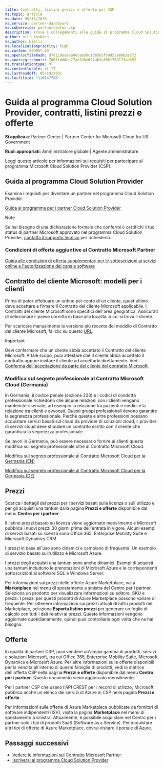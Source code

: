 ```yaml
---
title: Contratti, listini prezzi e offerte per CSP
ms.topic: article
ms.date: 05/15/2020
ms.service: partner-dashboard
ms.subservice: partnercenter-csp
description: Trova i collegamenti alle guide al programma Cloud Solution Provider, ai contratti per i partner, ai contratti per i clienti, ai listini prezzi e alle offerte.
author: billLinzbach
ms.author: billli
ms.localizationpriority: high
ms.custom: SEOMAY.20
ms.openlocfilehash: d7811decea89ecee8bc1db565fb9952a8d62e572
ms.sourcegitcommit: 7063fdddee77ad2d8e627ab3c806f76d173ab652
ms.translationtype: MT
ms.contentlocale: it-IT
ms.lasthandoff: 05/19/2021
ms.locfileid: "110147786"
---
```

# <a name="cloud-solution-provider-program-guide-agreements-price-lists-and-offers"></a>Guida al programma Cloud Solution Provider, contratti, listini prezzi e offerte

**Si applica a**: Partner Center | Partner Center for Microsoft Cloud for US Government

**Ruoli appropriati:** Amministratore globale | Agente amministratore

Leggi questo articolo per informazioni sui requisiti per partecipare al programma Microsoft Cloud Solution Provider (CSP).

## <a name="cloud-solution-provider-program-guide"></a>Guida al programma Cloud Solution Provider

Esamina i requisiti per diventare un partner nel programma Cloud Solution Provider.

[Guida al programma per i partner Cloud Solution Provider](https://go.microsoft.com/fwlink/p/?LinkId=617100)

>[!Note]
>Se hai bisogno di una dichiarazione formale che confermi o certifichi il tuo status di partner Microsoft approvato nel programma Cloud Solution Provider, [contatta il supporto tecnico](https://partner.microsoft.com/pcv/servicerequests/create) per richiederla.

### <a name="additional-offer-terms-to-the-microsoft-partner-agreement"></a>Condizioni di offerta aggiuntive al Contratto Microsoft Partner

[Guida alle condizioni di offerta supplementari per le sottoscrizioni ai servizi online e l'autorizzazione del canale software](https://query.prod.cms.rt.microsoft.com/cms/api/am/binary/RE3NOo7)

## <a name="microsoft-customer-agreement-customer-templates"></a>Contratto del cliente Microsoft: modelli per i clienti

Prima di poter effettuare un ordine per conto di un cliente, quest'ultimo deve accettare e firmare il Contratto del cliente Microsoft applicabile. I Contratti del cliente Microsoft sono specifici dell'area geografica. Assicurati di selezionare il paese corretto in base alla località in cui si trova il cliente.

Per scaricare manualmente la versione più recente del modello di Contratto del cliente Microsoft, fai clic su questo [URL](https://aka.ms/customeragreement).

>[!IMPORTANT]
>Devi confermare che un cliente abbia accettato il Contratto del cliente Microsoft. A tale scopo, puoi attestare che il cliente abbia accettato il contratto oppure invitare il cliente ad accettarlo direttamente. Vedi [Conferma dell'accettazione da parte del cliente del contratto Microsoft](confirm-customer-agreement.md).

### <a name="professional-secrecy-amendment-to-the-microsoft-cloud-agreement-germany"></a>Modifica sul segreto professionale al Contratto Microsoft Cloud (Germania)

In Germania, il codice penale (sezione 203) e i codici di condotta professionale richiedono che alcune relazioni con i clienti vengano mantenute riservate, ad esempio la relazione tra pazienti e medici e la relazione tra clienti e avvocati. Questi gruppi professionali devono garantire la segretezza professionale. Perché queste e altre professioni possano acquistare servizi basati sul cloud da provider di soluzioni cloud, il provider di servizi cloud deve stipulare un contratto scritto con il cliente che garantisca la segretezza professionale.

Se lavori in Germania, può essere necessario fornire ai clienti questa modifica sul segreto professionale oltre al Contratto Microsoft Cloud.

[Modifica sul segreto professionale al Contratto Microsoft Cloud per la Germania (EN)](https://go.microsoft.com/fwlink/?linkid=2030827&clcid=0x409)

[Modifica sul segreto professionale al Contratto Microsoft Cloud per la Germania (DE)](https://go.microsoft.com/fwlink/?linkid=2030827&clcid=0x407)

## <a name="pricing"></a>Prezzi

Scarica i dettagli dei prezzi per i servizi basati sulla licenza o sull'utilizzo e per gli acquisti una tantum dalla pagina **Prezzi e offerte** disponibile dal menu **Centro per i partner**.

Il listino prezzi basato su licenza viene aggiornato mensilmente e Microsoft pubblica i nuovi prezzi 30 giorni prima dell'entrata in vigore. Alcuni esempi di servizi basati su licenza sono Office 365, Enterprise Mobility Suite e Microsoft Dynamics CRM. 

I prezzi in base all'uso sono dinamici e cambiano di frequente. Un esempio di servizio basato sull'utilizzo è Microsoft Azure.

I prezzi degli acquisti una tantum sono anche dinamici. Esempi di acquisti una tantum includono le prenotazioni di Microsoft Azure e le corrispondenti sottoscrizioni al software SQL e Windows Server.

Per informazioni sui prezzi delle offerte Azure Marketplace, vai a **Marketplace** nel menu di spostamento a sinistra del Centro per i partner. Seleziona un prodotto per visualizzare informazioni su editore, SKU e prezzi. I prezzi per questi prodotti di Azure Marketplace possono variare di frequente. Per ottenere informazioni sui prezzi attuali di tutti i prodotti del Marketplace, seleziona **Esporta listino prezzi** per generare un foglio di calcolo con tutti i dati relativi ai prezzi. Queste informazioni vengono aggiornate quotidianamente, quindi puoi controllarle ogni volta che ne hai bisogno.

## <a name="offers"></a>Offerte

In qualità di partner CSP, puoi vendere un'ampia gamma di prodotti, servizi e soluzioni Microsoft, tra cui Office 365, Enterprise Mobility Suite, Microsoft Dynamics e Microsoft Azure. Per altre informazioni sulle offerte disponibili per la vendita all'interno di queste famiglie di prodotti, vedi la matrice dell'offerta CSP nella pagina **Prezzi e offerte** disponibile dal menu **Centro per i partner**. Questo documento viene aggiornato mensilmente.

Per i partner CSP che usano l'API CREST per i record di utilizzo, Microsoft pubblica anche un elenco dei servizi di Azure in CSP nella pagina **Prezzi e offerte**.

Per informazioni sulle offerte di Azure Marketplace pubblicate da fornitori di software indipendenti (ISV), visita la pagina **Marketplace** nel menu di spostamento a sinistra. Attualmente, è possibile acquistare nel Centro per i partner solo i tipi di prodotti SaaS (Software as a Service). Per acquistare altri tipi di offerte di Azure Marketplace, dovrai visitare il portale di Azure.

## <a name="next-steps"></a>Passaggi successivi

- [Vedere le informazioni sul Contratto Microsoft Partner](microsoft-partner-agreement.md)
- [Iscriversi al programma Cloud Solution Provider](enrolling-in-the-csp-program.md)
